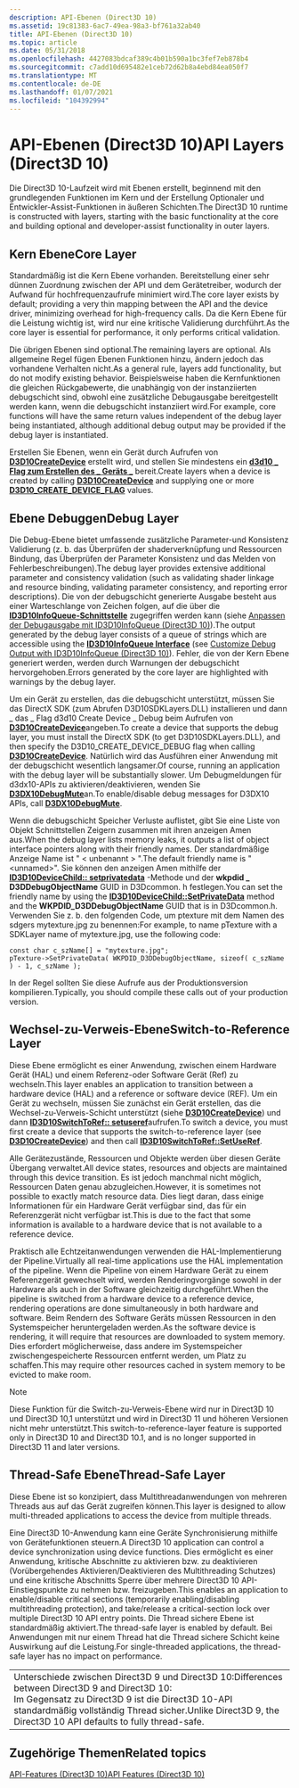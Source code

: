 ```yaml
---
description: API-Ebenen (Direct3D 10)
ms.assetid: 19c81383-6ac7-49ea-98a3-bf761a32ab40
title: API-Ebenen (Direct3D 10)
ms.topic: article
ms.date: 05/31/2018
ms.openlocfilehash: 4427083bdcaf389c4b01b590a1bc3fef7eb878b4
ms.sourcegitcommit: c7add10d695482e1ceb72d62b8a4ebd84ea050f7
ms.translationtype: MT
ms.contentlocale: de-DE
ms.lasthandoff: 01/07/2021
ms.locfileid: "104392994"
---
```

# <a name="api-layers-direct3d-10"></a><span data-ttu-id="a6172-103">API-Ebenen (Direct3D 10)</span><span class="sxs-lookup"><span data-stu-id="a6172-103">API Layers (Direct3D 10)</span></span>

<span data-ttu-id="a6172-104">Die Direct3D 10-Laufzeit wird mit Ebenen erstellt, beginnend mit den grundlegenden Funktionen im Kern und der Erstellung Optionaler und Entwickler-Assist-Funktionen in äußeren Schichten.</span><span class="sxs-lookup"><span data-stu-id="a6172-104">The Direct3D 10 runtime is constructed with layers, starting with the basic functionality at the core and building optional and developer-assist functionality in outer layers.</span></span>

## <a name="core-layer"></a><span data-ttu-id="a6172-105">Kern Ebene</span><span class="sxs-lookup"><span data-stu-id="a6172-105">Core Layer</span></span>

<span data-ttu-id="a6172-106">Standardmäßig ist die Kern Ebene vorhanden. Bereitstellung einer sehr dünnen Zuordnung zwischen der API und dem Gerätetreiber, wodurch der Aufwand für hochfrequenzaufrufe minimiert wird.</span><span class="sxs-lookup"><span data-stu-id="a6172-106">The core layer exists by default; providing a very thin mapping between the API and the device driver, minimizing overhead for high-frequency calls.</span></span> <span data-ttu-id="a6172-107">Da die Kern Ebene für die Leistung wichtig ist, wird nur eine kritische Validierung durchführt.</span><span class="sxs-lookup"><span data-stu-id="a6172-107">As the core layer is essential for performance, it only performs critical validation.</span></span>

<span data-ttu-id="a6172-108">Die übrigen Ebenen sind optional.</span><span class="sxs-lookup"><span data-stu-id="a6172-108">The remaining layers are optional.</span></span> <span data-ttu-id="a6172-109">Als allgemeine Regel fügen Ebenen Funktionen hinzu, ändern jedoch das vorhandene Verhalten nicht.</span><span class="sxs-lookup"><span data-stu-id="a6172-109">As a general rule, layers add functionality, but do not modify existing behavior.</span></span> <span data-ttu-id="a6172-110">Beispielsweise haben die Kernfunktionen die gleichen Rückgabewerte, die unabhängig von der instanziierten debugschicht sind, obwohl eine zusätzliche Debugausgabe bereitgestellt werden kann, wenn die debugschicht instanziiert wird.</span><span class="sxs-lookup"><span data-stu-id="a6172-110">For example, core functions will have the same return values independent of the debug layer being instantiated, although additional debug output may be provided if the debug layer is instantiated.</span></span>

<span data-ttu-id="a6172-111">Erstellen Sie Ebenen, wenn ein Gerät durch Aufrufen von [**D3D10CreateDevice**](/windows/desktop/api/D3D10Misc/nf-d3d10misc-d3d10createdevice) erstellt wird, und stellen Sie mindestens ein [**d3d10 \_ Flag zum Erstellen des \_ Geräts \_**](/windows/desktop/api/D3D10/ne-d3d10-d3d10_create_device_flag) bereit.</span><span class="sxs-lookup"><span data-stu-id="a6172-111">Create layers when a device is created by calling [**D3D10CreateDevice**](/windows/desktop/api/D3D10Misc/nf-d3d10misc-d3d10createdevice) and supplying one or more [**D3D10\_CREATE\_DEVICE\_FLAG**](/windows/desktop/api/D3D10/ne-d3d10-d3d10_create_device_flag) values.</span></span>

## <a name="debug-layer"></a><span data-ttu-id="a6172-112">Ebene Debuggen</span><span class="sxs-lookup"><span data-stu-id="a6172-112">Debug Layer</span></span>

<span data-ttu-id="a6172-113">Die Debug-Ebene bietet umfassende zusätzliche Parameter-und Konsistenz Validierung (z. b. das Überprüfen der shaderverknüpfung und Ressourcen Bindung, das Überprüfen der Parameter Konsistenz und das Melden von Fehlerbeschreibungen).</span><span class="sxs-lookup"><span data-stu-id="a6172-113">The debug layer provides extensive additional parameter and consistency validation (such as validating shader linkage and resource binding, validating parameter consistency, and reporting error descriptions).</span></span> <span data-ttu-id="a6172-114">Die von der debugschicht generierte Ausgabe besteht aus einer Warteschlange von Zeichen folgen, auf die über die [**ID3D10InfoQueue-Schnittstelle**](/windows/desktop/api/D3D10SDKLayers/nn-d3d10sdklayers-id3d10infoqueue) zugegriffen werden kann (siehe [Anpassen der Debugausgabe mit ID3D10InfoQueue (Direct3D 10)](d3d10-graphics-programming-guide-api-features-layers-info-queue.md)).</span><span class="sxs-lookup"><span data-stu-id="a6172-114">The output generated by the debug layer consists of a queue of strings which are accessible using the [**ID3D10InfoQueue Interface**](/windows/desktop/api/D3D10SDKLayers/nn-d3d10sdklayers-id3d10infoqueue) (see [Customize Debug Output with ID3D10InfoQueue (Direct3D 10)](d3d10-graphics-programming-guide-api-features-layers-info-queue.md)).</span></span> <span data-ttu-id="a6172-115">Fehler, die von der Kern Ebene generiert werden, werden durch Warnungen der debugschicht hervorgehoben.</span><span class="sxs-lookup"><span data-stu-id="a6172-115">Errors generated by the core layer are highlighted with warnings by the debug layer.</span></span>

<span data-ttu-id="a6172-116">Um ein Gerät zu erstellen, das die debugschicht unterstützt, müssen Sie das DirectX SDK (zum Abrufen D3D10SDKLayers.DLL) installieren und dann \_ das \_ Flag d3d10 Create Device \_ Debug beim Aufrufen von [**D3D10CreateDevice**](/windows/desktop/api/D3D10Misc/nf-d3d10misc-d3d10createdevice)angeben.</span><span class="sxs-lookup"><span data-stu-id="a6172-116">To create a device that supports the debug layer, you must install the DirectX SDK (to get D3D10SDKLayers.DLL), and then specify the D3D10\_CREATE\_DEVICE\_DEBUG flag when calling [**D3D10CreateDevice**](/windows/desktop/api/D3D10Misc/nf-d3d10misc-d3d10createdevice).</span></span> <span data-ttu-id="a6172-117">Natürlich wird das Ausführen einer Anwendung mit der debugschicht wesentlich langsamer.</span><span class="sxs-lookup"><span data-stu-id="a6172-117">Of course, running an application with the debug layer will be substantially slower.</span></span> <span data-ttu-id="a6172-118">Um Debugmeldungen für d3dx10-APIs zu aktivieren/deaktivieren, wenden Sie [**D3DX10DebugMute**](d3dx10debugmute.md)an.</span><span class="sxs-lookup"><span data-stu-id="a6172-118">To enable/disable debug messages for D3DX10 APIs, call [**D3DX10DebugMute**](d3dx10debugmute.md).</span></span>

<span data-ttu-id="a6172-119">Wenn die debugschicht Speicher Verluste auflistet, gibt Sie eine Liste von Objekt Schnittstellen Zeigern zusammen mit ihren anzeigen Amen aus.</span><span class="sxs-lookup"><span data-stu-id="a6172-119">When the debug layer lists memory leaks, it outputs a list of object interface pointers along with their friendly names.</span></span> <span data-ttu-id="a6172-120">Der standardmäßige Anzeige Name ist " &lt; unbenannt &gt; ".</span><span class="sxs-lookup"><span data-stu-id="a6172-120">The default friendly name is "&lt;unnamed&gt;".</span></span> <span data-ttu-id="a6172-121">Sie können den anzeigen Amen mithilfe der [**ID3D10DeviceChild:: setprivatedata**](/windows/desktop/api/D3D10/nf-d3d10-id3d10devicechild-setprivatedata) -Methode und der **wkpdid \_ D3DDebugObjectName** GUID in D3Dcommon. h festlegen.</span><span class="sxs-lookup"><span data-stu-id="a6172-121">You can set the friendly name by using the [**ID3D10DeviceChild::SetPrivateData**](/windows/desktop/api/D3D10/nf-d3d10-id3d10devicechild-setprivatedata) method and the **WKPDID\_D3DDebugObjectName** GUID that is in D3Dcommon.h.</span></span> <span data-ttu-id="a6172-122">Verwenden Sie z. b. den folgenden Code, um ptexture mit dem Namen des sdgers mytexture.jpg zu benennen:</span><span class="sxs-lookup"><span data-stu-id="a6172-122">For example, to name pTexture with a SDKLayer name of mytexture.jpg, use the following code:</span></span>


```
const char c_szName[] = "mytexture.jpg";
pTexture->SetPrivateData( WKPDID_D3DDebugObjectName, sizeof( c_szName ) - 1, c_szName );
```



<span data-ttu-id="a6172-123">In der Regel sollten Sie diese Aufrufe aus der Produktionsversion kompilieren.</span><span class="sxs-lookup"><span data-stu-id="a6172-123">Typically, you should compile these calls out of your production version.</span></span>

## <a name="switch-to-reference-layer"></a><span data-ttu-id="a6172-124">Wechsel-zu-Verweis-Ebene</span><span class="sxs-lookup"><span data-stu-id="a6172-124">Switch-to-Reference Layer</span></span>

<span data-ttu-id="a6172-125">Diese Ebene ermöglicht es einer Anwendung, zwischen einem Hardware Gerät (HAL) und einem Referenz-oder Software Gerät (Ref) zu wechseln.</span><span class="sxs-lookup"><span data-stu-id="a6172-125">This layer enables an application to transition between a hardware device (HAL) and a reference or software device (REF).</span></span> <span data-ttu-id="a6172-126">Um ein Gerät zu wechseln, müssen Sie zunächst ein Gerät erstellen, das die Wechsel-zu-Verweis-Schicht unterstützt (siehe [**D3D10CreateDevice**](/windows/desktop/api/D3D10Misc/nf-d3d10misc-d3d10createdevice)) und dann [**ID3D10SwitchToRef:: setuseref**](/windows/desktop/api/D3D10SDKLayers/nf-d3d10sdklayers-id3d10switchtoref-setuseref)aufrufen.</span><span class="sxs-lookup"><span data-stu-id="a6172-126">To switch a device, you must first create a device that supports the switch-to-reference layer (see [**D3D10CreateDevice**](/windows/desktop/api/D3D10Misc/nf-d3d10misc-d3d10createdevice)) and then call [**ID3D10SwitchToRef::SetUseRef**](/windows/desktop/api/D3D10SDKLayers/nf-d3d10sdklayers-id3d10switchtoref-setuseref).</span></span>

<span data-ttu-id="a6172-127">Alle Gerätezustände, Ressourcen und Objekte werden über diesen Geräte Übergang verwaltet.</span><span class="sxs-lookup"><span data-stu-id="a6172-127">All device states, resources and objects are maintained through this device transition.</span></span> <span data-ttu-id="a6172-128">Es ist jedoch manchmal nicht möglich, Ressourcen Daten genau abzugleichen.</span><span class="sxs-lookup"><span data-stu-id="a6172-128">However, it is sometimes not possible to exactly match resource data.</span></span> <span data-ttu-id="a6172-129">Dies liegt daran, dass einige Informationen für ein Hardware Gerät verfügbar sind, das für ein Referenzgerät nicht verfügbar ist.</span><span class="sxs-lookup"><span data-stu-id="a6172-129">This is due to the fact that some information is available to a hardware device that is not available to a reference device.</span></span>

<span data-ttu-id="a6172-130">Praktisch alle Echtzeitanwendungen verwenden die HAL-Implementierung der Pipeline.</span><span class="sxs-lookup"><span data-stu-id="a6172-130">Virtually all real-time applications use the HAL implementation of the pipeline.</span></span> <span data-ttu-id="a6172-131">Wenn die Pipeline von einem Hardware Gerät zu einem Referenzgerät gewechselt wird, werden Renderingvorgänge sowohl in der Hardware als auch in der Software gleichzeitig durchgeführt.</span><span class="sxs-lookup"><span data-stu-id="a6172-131">When the pipeline is switched from a hardware device to a reference device, rendering operations are done simultaneously in both hardware and software.</span></span> <span data-ttu-id="a6172-132">Beim Rendern des Software Geräts müssen Ressourcen in den Systemspeicher heruntergeladen werden.</span><span class="sxs-lookup"><span data-stu-id="a6172-132">As the software device is rendering, it will require that resources are downloaded to system memory.</span></span> <span data-ttu-id="a6172-133">Dies erfordert möglicherweise, dass andere im Systemspeicher zwischengespeicherte Ressourcen entfernt werden, um Platz zu schaffen.</span><span class="sxs-lookup"><span data-stu-id="a6172-133">This may require other resources cached in system memory to be evicted to make room.</span></span>

> [!Note]  
> <span data-ttu-id="a6172-134">Diese Funktion für die Switch-zu-Verweis-Ebene wird nur in Direct3D 10 und Direct3D 10,1 unterstützt und wird in Direct3D 11 und höheren Versionen nicht mehr unterstützt.</span><span class="sxs-lookup"><span data-stu-id="a6172-134">This switch-to-reference-layer feature is supported only in Direct3D 10 and Direct3D 10.1, and is no longer supported in Direct3D 11 and later versions.</span></span>

 

## <a name="thread-safe-layer"></a><span data-ttu-id="a6172-135">Thread-Safe Ebene</span><span class="sxs-lookup"><span data-stu-id="a6172-135">Thread-Safe Layer</span></span>

<span data-ttu-id="a6172-136">Diese Ebene ist so konzipiert, dass Multithreadanwendungen von mehreren Threads aus auf das Gerät zugreifen können.</span><span class="sxs-lookup"><span data-stu-id="a6172-136">This layer is designed to allow multi-threaded applications to access the device from multiple threads.</span></span>

<span data-ttu-id="a6172-137">Eine Direct3D 10-Anwendung kann eine Geräte Synchronisierung mithilfe von Gerätefunktionen steuern.</span><span class="sxs-lookup"><span data-stu-id="a6172-137">A Direct3D 10 application can control a device synchronization using device functions.</span></span> <span data-ttu-id="a6172-138">Dies ermöglicht es einer Anwendung, kritische Abschnitte zu aktivieren bzw. zu deaktivieren (Vorübergehendes Aktivieren/Deaktivieren des Multithreading Schutzes) und eine kritische Abschnitts Sperre über mehrere Direct3D 10 API-Einstiegspunkte zu nehmen bzw. freizugeben.</span><span class="sxs-lookup"><span data-stu-id="a6172-138">This enables an application to enable/disable critical sections (temporarily enabling/disabling multithreading protection), and take/release a critical-section lock over multiple Direct3D 10 API entry points.</span></span> <span data-ttu-id="a6172-139">Die Thread sichere Ebene ist standardmäßig aktiviert.</span><span class="sxs-lookup"><span data-stu-id="a6172-139">The thread-safe layer is enabled by default.</span></span> <span data-ttu-id="a6172-140">Bei Anwendungen mit nur einem Thread hat die Thread sichere Schicht keine Auswirkung auf die Leistung.</span><span class="sxs-lookup"><span data-stu-id="a6172-140">For single-threaded applications, the thread-safe layer has no impact on performance.</span></span>



|                                                                                                                                             |
|---------------------------------------------------------------------------------------------------------------------------------------------|
| <span data-ttu-id="a6172-141">Unterschiede zwischen Direct3D 9 und Direct3D 10:</span><span class="sxs-lookup"><span data-stu-id="a6172-141">Differences between Direct3D 9 and Direct3D 10:</span></span><br/> <span data-ttu-id="a6172-142">Im Gegensatz zu Direct3D 9 ist die Direct3D 10-API standardmäßig vollständig Thread sicher.</span><span class="sxs-lookup"><span data-stu-id="a6172-142">Unlike Direct3D 9, the Direct3D 10 API defaults to fully thread-safe.</span></span><br/> |



 

## <a name="related-topics"></a><span data-ttu-id="a6172-143">Zugehörige Themen</span><span class="sxs-lookup"><span data-stu-id="a6172-143">Related topics</span></span>

<dl> <dt>

[<span data-ttu-id="a6172-144">API-Features (Direct3D 10)</span><span class="sxs-lookup"><span data-stu-id="a6172-144">API Features (Direct3D 10)</span></span>](d3d10-graphics-programming-guide-api-features.md)
</dt> </dl>

 

 




